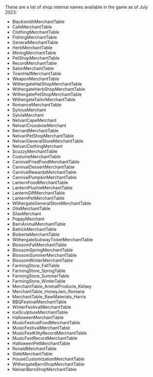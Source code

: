 ﻿These are a list of shop internal names available in the game as of July 2023:

* BlacksmithMerchantTable
* CafeMerchantTable
* ClothingMerchantTable
* FishingMerchantTable
* GeneralMerchantTable
* HerbMerchantTable
* MiningMerchantTable
* PetShopMerchantTable
* RecordMerchantTable
* SalonMerchantTable
* TownHallMerchantTable
* WeaponMerchantTable
* WithergateHatShopMerchantTable
* WithergateHerbShopMerchantTable
* WithergatePetShopMerchantTable
* WithergateTailorMerchantTable
* RomanceMerchantTable
* SylviusMerchant
* SylviaMerchant
* NelvariCapeMerchant
* NelvariCrossbowMerchant
* BernardMerchantTable
* NelvariPetShopMerchantTable
* NelvariGeneralStoreMerchantTable
* NelvariClothingMerchant
* ScuzzyMerchantTable
* CostumeMerchantTable
* CarnivalFriedFoodMerchantTable
* CarnivalDessertMerchantTable
* CarnivalRewardsMerchantTable
* CarnivalPumpkinMerchantTable
* LanternFoodMerchantTable
* LanternPlushieMerchantTable
* LanternGiftMerchantTable
* LanternPetMerchantTable
* WithergateGeneralStoreMerchantTable
* OtisMerchantTable
* SilasMerchant
* PoppyMerchant
* BarnAnimalMerchantTable
* BatrickMerchantTable
* BlobertaMerchantTable
* WithergateSubwayTicketMerchantTable
* BlossomFallMerchantTable
* BlossomSpringMerchantTable
* BlossomSummerMerchantTable
* BlossomWinterMerchantTable
* FarmingStore_FallTable
* FarmingStore_SpringTable
* FarmingStore_SummerTable
* FarmingStore_WinterTable
* MerchantTable_AnimalProducts_Kelsey
* MerchantTable_HoneyJam_Romana
* MerchantTable_RawMaterials_Harris
* BBQFestivalMerchantTable
* WinterFestivalMerchantTable
* IceSculptureMerchantTable
* HalloweenMerchantTable
* MusicFestivalFoodMerchantTable
* MusicFestivalMerchantTable
* MusicFestKittyRecordMerchantTable
* MusicFestRecordMerchantTable
* HalloweenPetMerchantTable
* RonaldMerchantTable
* SlateMerchantTable
* HouseCustomizationMerchantTable
* WithergateBarnShopMerchantTable
* NelvariBarnShopMerchantTable
